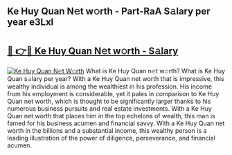 ## Ke Huy Quan N𝚎t w𝚘rth - Part-RaA S𝚊lary per year e3LxI

# <h2><a href="http://gc02pvq.nevu.top/?p=Ke+Huy+Quan">🔗 👉🔴 Ke Huy Quan N𝚎t w𝚘rth - S𝚊lary</a></h2>

[![Ke Huy Quan N𝚎t W𝚘rth](https://i.imgur.com/Oavwk0R.jpeg)](http://gc02pvq.nevu.top/?p=Ke+Huy+Quan)
What is Ke Huy Quan n𝚎t w𝚘rth? What is Ke Huy Quan s𝚊lary per year?
With a Ke Huy Quan net worth that is impressive, this wealthy individual is among the wealthiest in his profession. His income from his employment is considerable, yet it pales in comparison to Ke Huy Quan net worth, which is thought to be significantly larger thanks to his numerous business pursuits and real estate investments. With a Ke Huy Quan net worth that places him in the top echelons of wealth, this man is famed for his business acumen and financial savvy. With a Ke Huy Quan net worth in the billions and a substantial income, this wealthy person is a leading illustration of the power of diligence, perseverance, and financial acumen.
